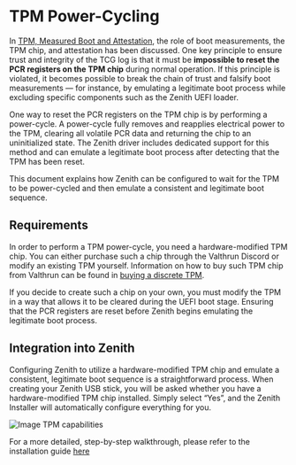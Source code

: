 # TPM Power-Cycling
In [TPM, Measured Boot and Attestation](../boot_integrity), the role of boot measurements, the TPM chip, and attestation has been discussed.
One key principle to ensure trust and integrity of the TCG log is that it must be **impossible to reset the PCR registers on the TPM chip** during normal operation.
If this principle is violated, it becomes possible to break the chain of trust and falsify boot measurements — for instance, by emulating a legitimate boot process while excluding specific components such as the Zenith UEFI loader.

One way to reset the PCR registers on the TPM chip is by performing a power-cycle.
A power-cycle fully removes and reapplies electrical power to the TPM, clearing all volatile PCR data and returning the chip to an uninitialized state.
The Zenith driver includes dedicated support for this method and can emulate a legitimate boot process after detecting that the TPM has been reset.

This document explains how Zenith can be configured to wait for the TPM to be power-cycled and then emulate a consistent and legitimate boot sequence.

## Requirements
In order to perform a TPM power-cycle, you need a hardware-modified TPM chip.
You can either purchase such a chip through the Valthrun Discord or modify an existing TPM yourself.
Information on how to buy such TPM chip from Valthrun can be found in [buying a discrete TPM](../buying_discrete_tpm).

If you decide to create such a chip on your own, you must modify the TPM in a way that allows it to be cleared during the UEFI boot stage. Ensuring that the PCR registers are reset before Zenith begins emulating the legitimate boot process.

## Integration into Zenith
Configuring Zenith to utilize a hardware-modified TPM chip and emulate a consistent, legitimate boot sequence is a straightforward process.
When creating your Zenith USB stick, you will be asked whether you have a hardware-modified TPM chip installed. Simply select “Yes”, and the Zenith Installer will automatically configure everything for you.

![Image TPM capabilities](@site/docs/_media/zenith_installer_tpm_variation.png)

For a more detailed, step-by-step walkthrough, please refer to the installation guide [here](../installation/installation#Install-Valthrun-Zenith)
